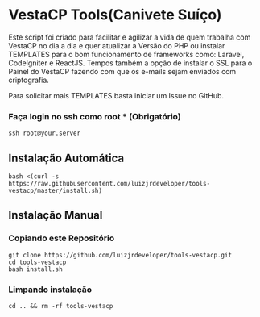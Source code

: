 # VestaCP Tools(Canivete Suíço)
Este script foi criado para facilitar e agilizar a vida de quem trabalha com VestaCP no dia a dia e quer atualizar a Versão do PHP ou instalar TEMPLATES para o bom funcionamento de frameworks como: Laravel, CodeIgniter e ReactJS.
Tempos também a opção de instalar o SSL para o Painel do VestaCP fazendo com que os e-mails sejam enviados com criptografia.

Para solicitar mais TEMPLATES basta iniciar um Issue no GitHub.

### Faça login no ssh como root * (Obrigatório)
``ssh root@your.server``

## Instalação Automática
``bash <(curl -s https://raw.githubusercontent.com/luizjrdeveloper/tools-vestacp/master/install.sh)``

## Instalação Manual
### Copiando este Repositório
``git clone https://github.com/luizjrdeveloper/tools-vestacp.git``  
``cd tools-vestacp``  
``bash install.sh``  

### Limpando instalação
``cd .. && rm -rf tools-vestacp``

